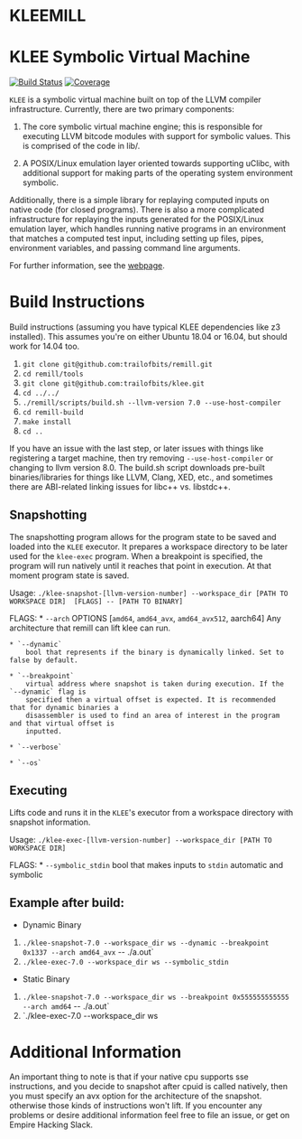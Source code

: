 KLEEMILL 
=============================

# KLEE Symbolic Virtual Machine

[![Build Status](https://travis-ci.org/klee/klee.svg?branch=master)](https://travis-ci.org/klee/klee)
[![Coverage](https://codecov.io/gh/klee/klee/branch/master/graph/badge.svg)](https://codecov.io/gh/klee/klee)

`KLEE` is a symbolic virtual machine built on top of the LLVM compiler
infrastructure. Currently, there are two primary components:

  1. The core symbolic virtual machine engine; this is responsible for
     executing LLVM bitcode modules with support for symbolic
     values. This is comprised of the code in lib/.

  2. A POSIX/Linux emulation layer oriented towards supporting uClibc,
     with additional support for making parts of the operating system
     environment symbolic.

Additionally, there is a simple library for replaying computed inputs
on native code (for closed programs). There is also a more complicated
infrastructure for replaying the inputs generated for the POSIX/Linux
emulation layer, which handles running native programs in an
environment that matches a computed test input, including setting up
files, pipes, environment variables, and passing command line
arguments.

For further information, see the [webpage](http://klee.github.io/).

# Build Instructions 

Build instructions (assuming you have typical KLEE dependencies like z3 installed). This assumes you're on either Ubuntu 18.04 or 16.04, but should work for 14.04 too.

1. `git clone git@github.com:trailofbits/remill.git`
2. `cd remill/tools`
3. `git clone git@github.com:trailofbits/klee.git`
4. `cd ../../`
5. `./remill/scripts/build.sh --llvm-version 7.0 --use-host-compiler`
6. `cd remill-build`
7. `make install`
8. `cd ..`

If you have an issue with the last step, or later issues with things like registering a target machine, 
then try removing `--use-host-compiler` or changing to llvm version 8.0. The build.sh script 
downloads pre-built binaries/libraries for things like LLVM, Clang, XED, etc., and sometimes there 
are ABI-related linking issues for libc++ vs. libstdc++.

## Snapshotting 
The snapshotting program allows for the program state to be saved and loaded into the `KLEE` executor.
It prepares a workspace directory to be later used for the `klee-exec` program. When a breakpoint is
specified, the program will run natively until it reaches that point in execution. At that moment program 
state is saved.

Usage: `./klee-snapshot-[llvm-version-number] --workspace_dir [PATH TO WORKSPACE DIR]  [FLAGS] -- [PATH TO BINARY]`

FLAGS:
    * `--arch` 
        OPTIONS [`amd64`, `amd64_avx`, `amd64_avx512`, aarch64]
        Any architecture that remill can lift klee can run.
    
    * `--dynamic`   
        bool that represents if the binary is dynamically linked. Set to false by default.
    
    * `--breakpoint`    
        virtual address where snapshot is taken during execution. If the `--dynamic` flag is
        specified then a virtual offset is expected. It is recommended that for dynamic binaries a
        disassembler is used to find an area of interest in the program and that virtual offset is 
        inputted. 
    
    * `--verbose`
    
    * `--os`

## Executing
Lifts code and runs it in the `KLEE`'s executor from a workspace directory with snapshot information.

Usage: `./klee-exec-[llvm-version-number] --workspace_dir [PATH TO WORKSPACE DIR]`

FLAGS:
    * `--symbolic_stdin`
        bool that makes inputs to `stdin` automatic and symbolic

## Example after build:
* Dynamic Binary
1. `./klee-snapshot-7.0 --workspace_dir ws --dynamic --breakpoint 0x1337 --arch amd64_avx` -- ./a.out`
2. `./klee-exec-7.0 --workspace_dir ws --symbolic_stdin`

* Static Binary
1. `./klee-snapshot-7.0 --workspace_dir ws --breakpoint 0x555555555555 --arch amd64` -- ./a.out`
2. `./klee-exec-7.0 --workspace_dir ws

# Additional Information
An important thing to note is that if your native cpu supports sse instructions, and you decide to 
snapshot after cpuid is called natively, then you must specify an avx option for the architecture of the snapshot.
otherwise those kinds of instructions won't lift. If you encounter any problems or desire
additional information feel free to file an issue, or get on Empire Hacking Slack.
